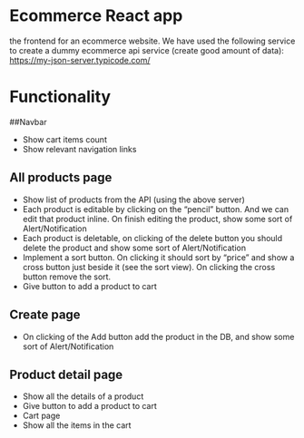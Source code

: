 # Ecommerce React app

the frontend for an ecommerce website.
We have used the following service to create a dummy ecommerce api service (create good amount of data): https://my-json-server.typicode.com/
# Functionality
##Navbar
- Show cart items count
- Show relevant navigation links
## All products page
- Show list of products from the API (using the above server)
- Each product is editable by clicking on the “pencil” button. And we can edit that product inline. On finish editing the product, show some sort of Alert/Notification
- Each product is deletable, on clicking of the delete button you should delete the product and show some sort of Alert/Notification
- Implement a sort button. On clicking it should sort by “price” and show a cross button just beside it (see the sort view). On clicking the cross button remove the sort.
- Give button to add a product to cart
## Create page
- On clicking of the Add button add the product in the DB, and show some sort of Alert/Notification
## Product detail page
- Show all the details of a product
- Give button to add a product to cart
- Cart page
- Show all the items in the cart

